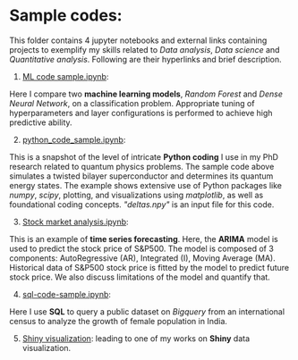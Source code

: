# Sample codes:

This folder contains 4 jupyter notebooks and external links containing projects to exemplify my skills related to $Data$ $analysis$, $Data$ $science$ and $Quantitative$ $analysis$. Following are their hyperlinks and brief description.

1. [ML code sample.ipynb](https://github.com/SaptarshiBiswaa/sample_projects/blob/main/ML%20code%20sample.ipynb):

Here I compare two **machine learning models**, $Random$ $Forest$ and $Dense$ $Neural$ $Network$, on a classification problem. Appropriate tuning of hyperparameters and layer configurations is performed to achieve high predictive ability.

2. [python_code_sample.ipynb](https://github.com/SaptarshiBiswaa/sample_projects/blob/main/Python_code_sample.ipynb):

This is a snapshot of the level of intricate **Python coding** I use in my PhD research related to quantum physics problems. The sample code above simulates a twisted bilayer superconductor and determines its quantum energy states. The example shows extensive use of Python packages like $numpy$, $scipy$, plotting, and visualizations using $matplotlib$, as well as foundational coding concepts. *"deltas.npy"* is an input file for this code.

3. [Stock market analysis.ipynb](https://github.com/SaptarshiBiswaa/sample_projects/blob/main/Stock%20market%20analysis.ipynb):

This is an example of **time series forecasting**. Here, the **ARIMA** model is used to predict the stock price of S&P500. The model is composed of 3 components: AutoRegressive (AR), Integrated (I), Moving Average (MA). Historical data of S&P500 stock price is fitted by the model to predict future stock price. We also discuss limitations of the model and quantify that.

4. [sql-code-sample.ipynb](https://github.com/SaptarshiBiswaa/sample_projects/blob/main/sql-code-sample.ipynb):

Here I use **SQL** to query a public dataset on $Bigquery$ from an international census to analyze the growth of female population in India.

5. [Shiny visualization](https://xlf8g9-saptarshi-biswas.shinyapps.io/cars1/): leading to one of my works on **Shiny** data visualization.
